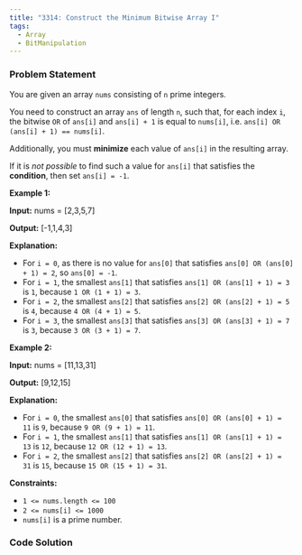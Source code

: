 ```yaml
---
title: "3314: Construct the Minimum Bitwise Array I"
tags:
  - Array
  - BitManipulation
---
```

### Problem Statement

<p>You are given an array <code>nums</code> consisting of <code>n</code> <span data-keyword="prime-number">prime</span> integers.</p>

<p>You need to construct an array <code>ans</code> of length <code>n</code>, such that, for each index <code>i</code>, the bitwise <code>OR</code> of <code>ans[i]</code> and <code>ans[i] + 1</code> is equal to <code>nums[i]</code>, i.e. <code>ans[i] OR (ans[i] + 1) == nums[i]</code>.</p>

<p>Additionally, you must <strong>minimize</strong> each value of <code>ans[i]</code> in the resulting array.</p>

<p>If it is <em>not possible</em> to find such a value for <code>ans[i]</code> that satisfies the <strong>condition</strong>, then set <code>ans[i] = -1</code>.</p>


<p><strong class="example">Example 1:</strong></p>

<div class="example-block">
<p><strong>Input:</strong> <span class="example-io">nums = [2,3,5,7]</span></p>

<p><strong>Output:</strong> <span class="example-io">[-1,1,4,3]</span></p>

<p><strong>Explanation:</strong></p>

<ul>
	<li>For <code>i = 0</code>, as there is no value for <code>ans[0]</code> that satisfies <code>ans[0] OR (ans[0] + 1) = 2</code>, so <code>ans[0] = -1</code>.</li>
	<li>For <code>i = 1</code>, the smallest <code>ans[1]</code> that satisfies <code>ans[1] OR (ans[1] + 1) = 3</code> is <code>1</code>, because <code>1 OR (1 + 1) = 3</code>.</li>
	<li>For <code>i = 2</code>, the smallest <code>ans[2]</code> that satisfies <code>ans[2] OR (ans[2] + 1) = 5</code> is <code>4</code>, because <code>4 OR (4 + 1) = 5</code>.</li>
	<li>For <code>i = 3</code>, the smallest <code>ans[3]</code> that satisfies <code>ans[3] OR (ans[3] + 1) = 7</code> is <code>3</code>, because <code>3 OR (3 + 1) = 7</code>.</li>
</ul>
</div>

<p><strong class="example">Example 2:</strong></p>

<div class="example-block">
<p><strong>Input:</strong> <span class="example-io">nums = [11,13,31]</span></p>

<p><strong>Output:</strong> <span class="example-io">[9,12,15]</span></p>

<p><strong>Explanation:</strong></p>

<ul>
	<li>For <code>i = 0</code>, the smallest <code>ans[0]</code> that satisfies <code>ans[0] OR (ans[0] + 1) = 11</code> is <code>9</code>, because <code>9 OR (9 + 1) = 11</code>.</li>
	<li>For <code>i = 1</code>, the smallest <code>ans[1]</code> that satisfies <code>ans[1] OR (ans[1] + 1) = 13</code> is <code>12</code>, because <code>12 OR (12 + 1) = 13</code>.</li>
	<li>For <code>i = 2</code>, the smallest <code>ans[2]</code> that satisfies <code>ans[2] OR (ans[2] + 1) = 31</code> is <code>15</code>, because <code>15 OR (15 + 1) = 31</code>.</li>
</ul>
</div>


<p><strong>Constraints:</strong></p>

<ul>
	<li><code>1 &lt;= nums.length &lt;= 100</code></li>
	<li><code>2 &lt;= nums[i] &lt;= 1000</code></li>
	<li><code>nums[i]</code> is a prime number.</li>
</ul>


### Code Solution

```python

```
